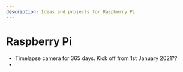 ```yaml
---
description: Ideas and projects for Raspberry Pi
---
```


# Raspberry Pi

* Timelapse camera for 365 days. Kick off from 1st January 2021??
* 
